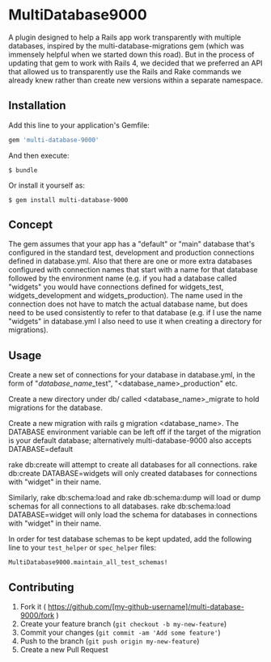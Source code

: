 # MultiDatabase9000

A plugin designed to help a Rails app work transparently with multiple databases, inspired by the multi-database-migrations
gem (which was immensely helpful when we started down this road). But in the process of updating that gem to work with Rails 4,
we decided that we preferred an API that allowed us to transparently use the Rails and Rake commands we already knew
rather than create new versions within a separate namespace.

## Installation

Add this line to your application's Gemfile:

```ruby
gem 'multi-database-9000'
```

And then execute:

    $ bundle

Or install it yourself as:

    $ gem install multi-database-9000

## Concept

The gem assumes that your app has a "default" or "main" database that's configured in the standard test, development
and production connections defined in database.yml. Also that there are one or more extra databases configured with connection
 names that start with a name for that database followed by the environment name (e.g. if you had a database called "widgets" you
 would have connections defined for widgets_test, widgets_development and widgets_production). The name used in the connection
 does not have to match the actual database name, but does need to be used consistently to refer to that database (e.g.
 if I use the name "widgets" in database.yml I also need to use it when creating a directory for migrations).

## Usage

Create a new set of connections for your database in database.yml, in the form of "*database_name*_test",
"<database_name>_production" etc.

Create a new directory under db/ called <database_name>_migrate to hold migrations for the database.

Create a new migration with rails g migration <database_name>. The DATABASE environment variable can be left
off if the target of the migration is your default database; alternatively multi-database-9000 also accepts DATABASE=default

rake db:create will attempt to create all databases for all connections.  rake db:create DATABASE=widgets will only created
databases for connections with "widget" in their name.

Similarly, rake db:schema:load and rake db:schema:dump will load or dump schemas for all connections to all databases.
rake db:schema:load DATABASE=widget will only load the schema for databases in connections with "widget" in their name.

In order for test database schemas to be kept updated, add the following line to your `test_helper` or `spec_helper` files:

    MultiDatabase9000.maintain_all_test_schemas!

## Contributing

1. Fork it ( https://github.com/[my-github-username]/multi-database-9000/fork )
2. Create your feature branch (`git checkout -b my-new-feature`)
3. Commit your changes (`git commit -am 'Add some feature'`)
4. Push to the branch (`git push origin my-new-feature`)
5. Create a new Pull Request
